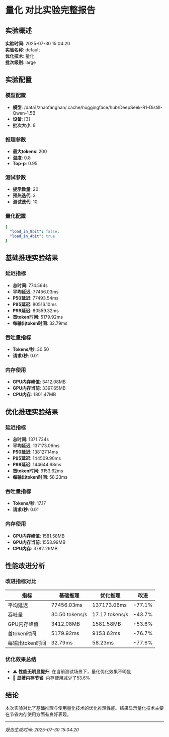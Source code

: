 # 量化 对比实验完整报告

## 实验概述
**实验时间**: 2025-07-30 15:04:20  
**实验名称**: default  
**优化技术**: 量化  
**批次级别**: large  

## 实验配置

### 模型配置
- **模型**: /data1/zhaofanghan/.cache/huggingface/hub/DeepSeek-R1-Distill-Qwen-1.5B
- **设备**: [3]
- **批次大小**: 8

### 推理参数
- **最大tokens**: 200
- **温度**: 0.8
- **Top-p**: 0.95

### 测试参数
- **提示数量**: 20
- **预热迭代**: 3
- **测试迭代**: 10

### 量化配置
```yaml
{
  "load_in_8bit": false,
  "load_in_4bit": true
}
```

## 基础推理实验结果

### 延迟指标
- **总时间**: 774.564s
- **平均延迟**: 77456.03ms
- **P50延迟**: 77493.54ms
- **P95延迟**: 80516.10ms
- **P99延迟**: 80559.32ms
- **首token时间**: 5179.92ms
- **每输出token时间**: 32.79ms

### 吞吐量指标
- **Tokens/秒**: 30.50
- **请求/秒**: 0.01

### 内存使用
- **GPU内存峰值**: 3412.08MB
- **GPU内存当前**: 3397.65MB
- **CPU内存**: 1801.47MB

## 优化推理实验结果

### 延迟指标
- **总时间**: 1371.734s
- **平均延迟**: 137173.06ms
- **P50延迟**: 138127.14ms
- **P95延迟**: 144509.90ms
- **P99延迟**: 144644.68ms
- **首token时间**: 9153.62ms
- **每输出token时间**: 58.23ms

### 吞吐量指标
- **Tokens/秒**: 17.17
- **请求/秒**: 0.01

### 内存使用
- **GPU内存峰值**: 1581.58MB
- **GPU内存当前**: 1553.99MB
- **CPU内存**: 3782.29MB

## 性能改进分析

### 改进指标对比
| 指标 | 基础推理 | 优化推理 | 改进 |
|------|----------|----------|------|
| 平均延迟 | 77456.03ms | 137173.06ms | -77.1% |
| 吞吐量 | 30.50 tokens/s | 17.17 tokens/s | -43.7% |
| GPU内存峰值 | 3412.08MB | 1581.58MB | +53.6% |
| 首token时间 | 5179.92ms | 9153.62ms | -76.7% |
| 每输出token时间 | 32.79ms | 58.23ms | -77.6% |

### 优化效果总结
- ⚠️ **性能无明显提升**: 在当前测试场景下，量化优化效果不明显
- 💾 **显著内存节省**: 内存使用减少了53.6%

## 结论
本次实验对比了基础推理与使用量化技术的优化推理性能。结果显示量化技术主要在节省内存使用方面有良好表现。

---
*报告生成时间: 2025-07-30 15:04:20*
